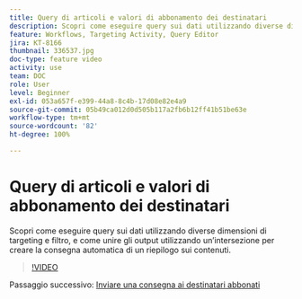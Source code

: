 ```yaml
---
title: Query di articoli e valori di abbonamento dei destinatari
description: Scopri come eseguire query sui dati utilizzando diverse dimensioni di targeting e filtro, e come unire gli output utilizzando un’intersezione per creare la consegna automatica di un riepilogo sui contenuti.
feature: Workflows, Targeting Activity, Query Editor
jira: KT-8166
thumbnail: 336537.jpg
doc-type: feature video
activity: use
team: DOC
role: User
level: Beginner
exl-id: 053a657f-e399-44a8-8c4b-17d08e82e4a9
source-git-commit: 05b49ca012d0d505b117a2fb6b12ff41b51be63e
workflow-type: tm+mt
source-wordcount: '82'
ht-degree: 100%

---
```


# Query di articoli e valori di abbonamento dei destinatari

Scopri come eseguire query sui dati utilizzando diverse dimensioni di targeting e filtro, e come unire gli output utilizzando un’intersezione per creare la consegna automatica di un riepilogo sui contenuti.

>[!VIDEO](https://video.tv.adobe.com/v/336537?quality=12&learn=on)

Passaggio successivo: [Inviare una consegna ai destinatari abbonati](/help/tutorial-use-soap-apis/send-delivery-to-subscribed-recipients.md)

